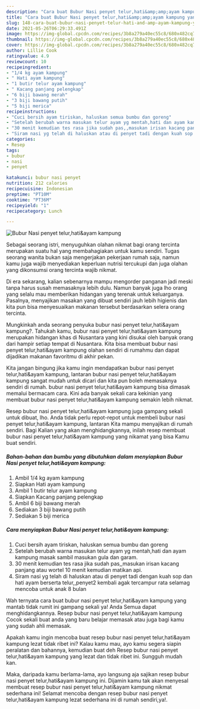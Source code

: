 ```yaml
---
description: "Cara buat Bubur Nasi penyet telur,hati&amp;amp;ayam kampung yang enak Untuk Jualan"
title: "Cara buat Bubur Nasi penyet telur,hati&amp;amp;ayam kampung yang enak Untuk Jualan"
slug: 148-cara-buat-bubur-nasi-penyet-telur-hati-and-amp-ayam-kampung-yang-enak-untuk-jualan
date: 2021-05-26T06:29:33.491Z
image: https://img-global.cpcdn.com/recipes/3b8a279a40ec55c8/680x482cq70/bubur-nasi-penyet-telurhatiayam-kampung-foto-resep-utama.jpg
thumbnail: https://img-global.cpcdn.com/recipes/3b8a279a40ec55c8/680x482cq70/bubur-nasi-penyet-telurhatiayam-kampung-foto-resep-utama.jpg
cover: https://img-global.cpcdn.com/recipes/3b8a279a40ec55c8/680x482cq70/bubur-nasi-penyet-telurhatiayam-kampung-foto-resep-utama.jpg
author: Lillie Cook
ratingvalue: 4.9
reviewcount: 10
recipeingredient:
- "1/4 kg ayam kampung"
- " Hati ayam kampung"
- "1 butir telur ayam kampung"
- " Kacang panjang pelengkap"
- "6 biji bawang merah"
- "3 biji bawang putih"
- "5 biji merica"
recipeinstructions:
- "Cuci bersih ayam tiriskan, haluskan semua bumbu dan goreng"
- "Setelah berubah warna masukan telur ayam yg mentah,hati dan ayam kampung masak sambil masukan gula dan garam."
- "30 menit kemudian tes rasa jika sudah pas,,masukan irisan kacang panjang atau wortel 10 menit kemudian matikan api."
- "Siram nasi yg telah di haluskan atau di penyet tadi dengan kuah sop dan hati ayam berserta telur,,penyet2 kembali agak tercampur rata selamag mencoba untuk anak 8 bulan"
categories:
- Resep
tags:
- bubur
- nasi
- penyet

katakunci: bubur nasi penyet 
nutrition: 212 calories
recipecuisine: Indonesian
preptime: "PT10M"
cooktime: "PT36M"
recipeyield: "1"
recipecategory: Lunch

---
```



![Bubur Nasi penyet telur,hati&amp;ayam kampung](https://img-global.cpcdn.com/recipes/3b8a279a40ec55c8/680x482cq70/bubur-nasi-penyet-telurhatiayam-kampung-foto-resep-utama.jpg)

Sebagai seorang istri, menyuguhkan olahan nikmat bagi orang tercinta merupakan suatu hal yang membahagiakan untuk kamu sendiri. Tugas seorang  wanita bukan saja mengerjakan pekerjaan rumah saja, namun kamu juga wajib menyediakan keperluan nutrisi tercukupi dan juga olahan yang dikonsumsi orang tercinta wajib nikmat.

Di era  sekarang, kalian sebenarnya mampu mengorder panganan jadi meski tanpa harus susah memasaknya lebih dulu. Namun banyak juga lho orang yang selalu mau memberikan hidangan yang terenak untuk keluarganya. Pasalnya, menyajikan masakan yang dibuat sendiri jauh lebih higienis dan kita pun bisa menyesuaikan makanan tersebut berdasarkan selera orang tercinta. 



Mungkinkah anda seorang penyuka bubur nasi penyet telur,hati&amp;ayam kampung?. Tahukah kamu, bubur nasi penyet telur,hati&amp;ayam kampung merupakan hidangan khas di Nusantara yang kini disukai oleh banyak orang dari hampir setiap tempat di Nusantara. Kita bisa membuat bubur nasi penyet telur,hati&amp;ayam kampung olahan sendiri di rumahmu dan dapat dijadikan makanan favoritmu di akhir pekan.

Kita jangan bingung jika kamu ingin mendapatkan bubur nasi penyet telur,hati&amp;ayam kampung, lantaran bubur nasi penyet telur,hati&amp;ayam kampung sangat mudah untuk dicari dan kita pun boleh memasaknya sendiri di rumah. bubur nasi penyet telur,hati&amp;ayam kampung bisa dimasak memalui bermacam cara. Kini ada banyak sekali cara kekinian yang membuat bubur nasi penyet telur,hati&amp;ayam kampung semakin lebih nikmat.

Resep bubur nasi penyet telur,hati&amp;ayam kampung juga gampang sekali untuk dibuat, lho. Anda tidak perlu repot-repot untuk membeli bubur nasi penyet telur,hati&amp;ayam kampung, lantaran Kita mampu menyajikan di rumah sendiri. Bagi Kalian yang akan menghidangkannya, inilah resep membuat bubur nasi penyet telur,hati&amp;ayam kampung yang nikamat yang bisa Kamu buat sendiri.

<!--inarticleads1-->

##### Bahan-bahan dan bumbu yang dibutuhkan dalam menyiapkan Bubur Nasi penyet telur,hati&amp;ayam kampung:

1. Ambil 1/4 kg ayam kampung
1. Siapkan  Hati ayam kampung
1. Ambil 1 butir telur ayam kampung
1. Siapkan  Kacang panjang pelengkap
1. Ambil 6 biji bawang merah
1. Sediakan 3 biji bawang putih
1. Sediakan 5 biji merica




<!--inarticleads2-->

##### Cara menyiapkan Bubur Nasi penyet telur,hati&amp;ayam kampung:

1. Cuci bersih ayam tiriskan, haluskan semua bumbu dan goreng
1. Setelah berubah warna masukan telur ayam yg mentah,hati dan ayam kampung masak sambil masukan gula dan garam.
1. 30 menit kemudian tes rasa jika sudah pas,,masukan irisan kacang panjang atau wortel 10 menit kemudian matikan api.
1. Siram nasi yg telah di haluskan atau di penyet tadi dengan kuah sop dan hati ayam berserta telur,,penyet2 kembali agak tercampur rata selamag mencoba untuk anak 8 bulan




Wah ternyata cara buat bubur nasi penyet telur,hati&amp;ayam kampung yang mantab tidak rumit ini gampang sekali ya! Anda Semua dapat menghidangkannya. Resep bubur nasi penyet telur,hati&amp;ayam kampung Cocok sekali buat anda yang baru belajar memasak atau juga bagi kamu yang sudah ahli memasak.

Apakah kamu ingin mencoba buat resep bubur nasi penyet telur,hati&amp;ayam kampung lezat tidak ribet ini? Kalau kamu mau, ayo kamu segera siapin peralatan dan bahannya, kemudian buat deh Resep bubur nasi penyet telur,hati&amp;ayam kampung yang lezat dan tidak ribet ini. Sungguh mudah kan. 

Maka, daripada kamu berlama-lama, ayo langsung aja sajikan resep bubur nasi penyet telur,hati&amp;ayam kampung ini. Dijamin kamu tak akan menyesal membuat resep bubur nasi penyet telur,hati&amp;ayam kampung nikmat sederhana ini! Selamat mencoba dengan resep bubur nasi penyet telur,hati&amp;ayam kampung lezat sederhana ini di rumah sendiri,ya!.

